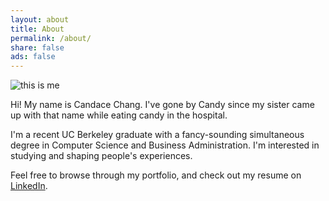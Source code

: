 ```yaml
---
layout: about
title: About
permalink: /about/
share: false
ads: false
---
```


<div class="two-col">
    <div class="left-col">
        <img src="{{ site.url }}/images/profile_b.jpg" alt="this is me" itemprop="image">
    </div>
    <div class="right-col">
        <p class="right-col-top">Hi! My name is Candace Chang. I've gone by Candy since my sister
            came up with that name while eating candy in the hospital.
        </p>
        <p> I'm a recent UC Berkeley graduate with a fancy-sounding
            simultaneous degree in Computer Science and Business Administration.
            I'm interested in studying and shaping people's experiences.
        </p>
        <p>Feel free to browse through my portfolio, and check out my resume on 
        <a href="https://www.linkedin.com/in/candyichang">LinkedIn</a>.
        </p>
    </div>
</div>
